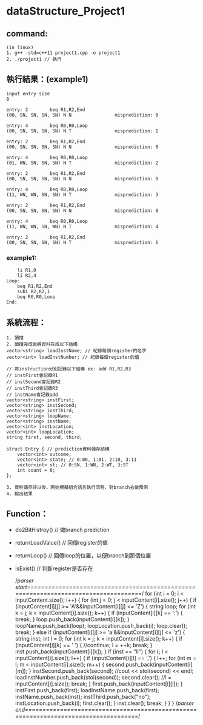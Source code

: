 # dataStructure_Project1
## command:
	(in linux)
	1. g++ -std=c++11 project1.cpp -o project1
	2. ./project1 // 執行

## 執行結果：(example1)
	input entry size
	8

	entry: 2        beq R1,R2,End
	(00, SN, SN, SN, SN) N N                misprediction: 0

	entry: 4        beq R0,R0,Loop
	(00, SN, SN, SN, SN) N T                misprediction: 1

	entry: 2        beq R1,R2,End
	(00, SN, SN, SN, SN) N N                misprediction: 0

	entry: 4        beq R0,R0,Loop
	(01, WN, SN, SN, SN) N T                misprediction: 2

	entry: 2        beq R1,R2,End
	(00, SN, SN, SN, SN) N N                misprediction: 0

	entry: 4        beq R0,R0,Loop
	(11, WN, WN, SN, SN) N T                misprediction: 3

	entry: 2        beq R1,R2,End
	(00, SN, SN, SN, SN) N N                misprediction: 0

	entry: 4        beq R0,R0,Loop
	(11, WN, WN, SN, WN) N T                misprediction: 4

	entry: 2        beq R1,R2,End
	(00, SN, SN, SN, SN) N T                misprediction: 1

### example1:
		li R1,0
		li R2,4
	Loop:
		beq R1,R2,End
		subi R2,R2,1
		beq R0,R0,Loop
	End:

## 系統流程：
	1. 讀擋
	2. 讀擋完成後將資料存成以下結構
	vector<string> loadInstName; // 紀錄每個register的名字
	vector<int> loadInstNumber; // 紀錄每個register的值

	// 將instruction分別記錄以下結構 ex: add R1,R2,R3
	// instFirst會記錄R1
	// instSecond會記錄R2
	// instThird會記錄R3
	// instName會記錄add
	vector<string> instFirst;
	vector<string> instSecond;
	vector<string> instThird;
	vector<string> loopName;
	vector<string> instName;
	vector<int> instLocation;
	vector<int> loopLocation;
	string first, second, third;
	
	struct Entry { // prediction資料儲存結構
		vector<int> outcome;
		vector<int> state; // 0:00, 1:01, 2:10, 3:11
		vector<int> st; // 0:SN, 1:WN, 2:WT, 3:ST
		int count = 0;
	};

	3. 資料儲存好以後，開始模擬組合語言執行流程，對branch去做預測
	4. 輸出結果

## Function：
* do2BitHistroy() // 做branch prediction
* returnLoadValue() // 回傳register的值
* returnLoop() // 回傳loop的位置，以便branch到那個位置
* isExist() // 判斷register是否存在

	/*parser start====================================================================================*/
	for (int i = 0; i < inputContent.size(); i++) {
		for (int j = 0; j < inputContent[i].size(); j++) {
			if (inputContent[i][j] >= 'A'&&inputContent[i][j] <= 'Z') {
				string loop;
				for (int k = j; k < inputContent[i].size(); k++) {
					if (inputContent[i][k] == ':') {
						break;
					}
					loop.push_back(inputContent[i][k]);
				}
				loopName.push_back(loop);
				loopLocation.push_back(i);
				loop.clear();
				break;
			}
			else if (inputContent[i][j] >= 'a'&&inputContent[i][j] <= 'z') {
				string inst;
				int l = 0;
				for (int k = j; k < inputContent[i].size(); k++) {
					if (inputContent[i][k] == ' ') {
						//continue;
						l = ++k;
						break;
					}
					inst.push_back(inputContent[i][k]);
				}
				if (inst == "li") {
					for (; l < inputContent[i].size(); l++) {
						if (inputContent[i][l] == ',') {
							l++;
							for (int m = l; m < inputContent[i].size(); m++) {
								second.push_back(inputContent[i][m]);
							}
							instSecond.push_back(second);
							//cout << stoi(second) << endl;
							loadInstNumber.push_back(stoi(second));
							second.clear();
							//l = inputContent[i].size();
							break;
						}
						first.push_back(inputContent[i][l]);
					}
					instFirst.push_back(first);
					loadInstName.push_back(first);
					instName.push_back(inst);
					instThird.push_back("no");
					instLocation.push_back(i);
					first.clear();
				}
				inst.clear();
				break;
			}
		}
	}
	/*parser end====================================================================================*/
